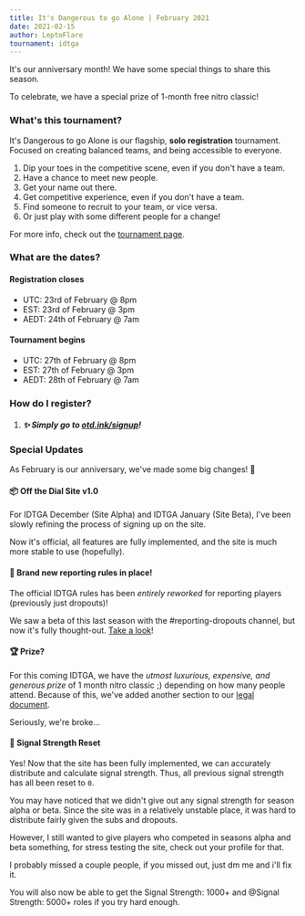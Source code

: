 ```yaml
---
title: It's Dangerous to go Alone | February 2021
date: 2021-02-15
author: LeptoFlare
tournament: idtga
---
```


It's our anniversary month! We have some special things to share this season.

To celebrate, we have a special prize of 1-month free nitro classic!

### What's this tournament?
It's Dangerous to go Alone is our flagship, **solo registration** tournament. Focused on creating balanced teams, and being accessible to everyone.

1. Dip your toes in the competitive scene, even if you don't have a team.
1. Have a chance to meet new people.
1. Get your name out there.
1. Get competitive experience, even if you don't have a team.
1. Find someone to recruit to your team, or vice versa.
1. Or just play with some different people for a change!

For more info, check out the [tournament page](https://otd.ink/idtga).

### What are the dates?
#### Registration closes
- UTC: 23rd of February @ 8pm
- EST: 23rd of February @ 3pm
- AEDT: 24th of February @ 7am

#### Tournament begins
- UTC: 27th of February @ 8pm
- EST: 27th of February @ 3pm
- AEDT: 28th of February @ 7am

### How do I register?
1. ##### :sparkles: Simply go to [otd.ink/signup](https://otd.ink/signup)!

### Special Updates
As February is our anniversary, we've made some big changes! :tada:

#### :package: Off the Dial Site v1.0
For IDTGA December (Site Alpha) and IDTGA January (Site Beta), I've been slowly refining the process of signing up on the site.

Now it's official, all features are fully implemented, and the site is much more stable to use (hopefully).

#### :loudspeaker: Brand new reporting rules in place!
The official IDTGA rules has been *entirely reworked* for reporting players (previously just dropouts)!

We saw a beta of this last season with the <Mention>#reporting-dropouts</Mention> channel, but now it's fully thought-out. [Take a look](https://otd.ink/idtga/rules#reporting-players)!

#### :trophy: Prize?
For this coming IDTGA, we have the *utmost luxurious, expensive, and generous prize* of 1 month nitro classic ;) depending on how many people attend. Because of this, we've added another section to our [legal document](https://otd.ink/legal).

Seriously, we're broke...

#### :signal_strength: Signal Strength Reset
Yes! Now that the site has been fully implemented, we can accurately distribute and calculate signal strength. Thus, all previous signal strength has all been reset to `0`.

You may have noticed that we didn't give out any signal strength for season alpha or beta. Since the site was in a relatively unstable place, it was hard to distribute fairly given the subs and dropouts.

However, I still wanted to give players who competed in seasons alpha and beta something, for stress testing the site, check out your profile for that.

I probably missed a couple people, if you missed out, just dm me and i'll fix it.

You will also now be able to get the <Mention>Signal Strength: 1000+</Mention> and <Mention>@Signal Strength: 5000+</Mention> roles if you try hard enough.

